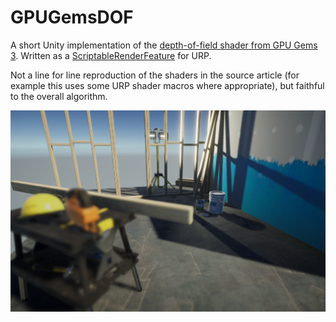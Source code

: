 # GPUGemsDOF

A short Unity implementation of the [depth-of-field shader from GPU Gems 3](https://developer.nvidia.com/gpugems/gpugems3/part-iv-image-effects/chapter-28-practical-post-process-depth-field). Written as a [ScriptableRenderFeature](https://docs.unity3d.com/Packages/com.unity.render-pipelines.universal@7.3/api/UnityEngine.Rendering.Universal.ScriptableRendererFeature.html) for URP.

Not a line for line reproduction of the shaders in the source article (for example this uses some URP shader macros where appropriate), but faithful to the overall algorithm.

![DOF thumbnail](https://github.com/bhnascar/GPUGemsDOF/blob/master/thumbnail.png)
